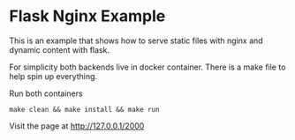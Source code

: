 # Flask Nginx Example

This is an example that shows how to serve static files with nginx and dynamic content with flask.

For simplicity both backends live in docker container. There is a make file to help spin up everything.


Run both containers

```
make clean && make install && make run
```

Visit the page at http://127.0.0.1/2000

